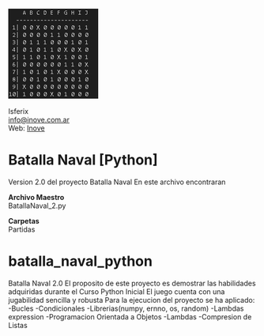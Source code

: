 ![banner](/ilustracion.jpg)

Isferix\
info@inove.com.ar\
Web: [Inove](http://inove.com.ar)

# Batalla Naval [Python]
Version 2.0 del proyecto Batalla Naval
En este archivo encontraran

__Archivo Maestro__\
BatallaNaval_2.py

__Carpetas__\
Partidas



# batalla_naval_python
Batalla Naval 2.0
El proposito de este proyecto es demostrar las habilidades adquiridas durante el Curso Python Inicial
El juego cuenta con una jugabilidad sencilla y robusta
Para la ejecucion del proyecto se ha aplicado:
  -Bucles
  -Condicionales
  -Librerias(numpy, ernno, os, random)
  -Lambdas expression
  -Programacion Orientada a Objetos
  -Lambdas
  -Compresion de Listas
